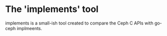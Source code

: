 
# The 'implements' tool

implements is a small-ish tool created to compare the Ceph C APIs with
go-ceph implmeents.


